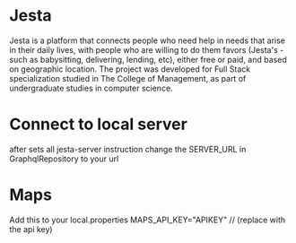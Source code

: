 # Jesta
Jesta is a platform that connects people who need help in needs that arise in their daily lives, with people who are willing to do them favors (Jesta's - such as babysitting, delivering, lending, etc), either free or paid, and based on geographic location. The project was developed for Full Stack specialization studied in The College of Management, as part of undergraduate studies in computer science.

# Connect to local server
after sets all jesta-server instruction change the SERVER_URL in GraphqlRepository to your url

# Maps
Add this to your local.properties
MAPS_API_KEY="APIKEY" // (replace with the api key)
